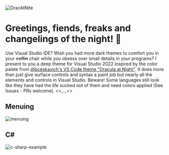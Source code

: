 
![DracAtNite](https://github.com/nonware/vs-drac-at-nite/assets/19826250/1033887b-15d0-4934-8bf1-94f2161521dd)

# Greetings, fiends, freaks and changelings of the night! 🦇

Use Visual Studio IDE? Wish you had more dark themes to comfort you in your ~~coffin~~ chair while you obsess over small details in your programs? I present to you a deep theme for Visual Studio 2022 inspired by the color palate from [@bceskavich's VS Code theme "Dracula at Night"](https://github.com/bceskavich/dracula-at-night). It does more than just give surface controls and syntax a paint job but nearly all the elements and controls in Visual Studio. Beware! Some languages still look like they have had the life sucked out of them and need colors applied (See Issues - PRs welcome). <>,..,<>

## Menuing

![menuing](https://github.com/nonware/vs-drac-at-nite/assets/19826250/9c7d3afa-fb99-4e36-836e-8428a1719e69)

## C#
![c-sharp-example](https://github.com/nonware/vs-drac-at-nite/assets/19826250/a456e4ed-8a3a-475e-9b0e-b2ae8f511bc5)
